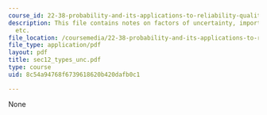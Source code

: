 ```yaml
---
course_id: 22-38-probability-and-its-applications-to-reliability-quality-control-and-risk-assessment-fall-2005
description: This file contains notes on factors of uncertainty, important sources
  etc.
file_location: /coursemedia/22-38-probability-and-its-applications-to-reliability-quality-control-and-risk-assessment-fall-2005/8c54a94768f6739618620b420dafb0c1_sec12_types_unc.pdf
file_type: application/pdf
layout: pdf
title: sec12_types_unc.pdf
type: course
uid: 8c54a94768f6739618620b420dafb0c1

---
```

None